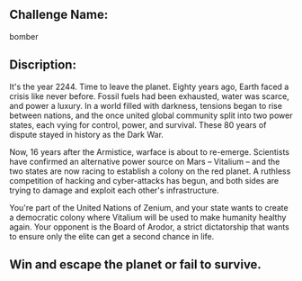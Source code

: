 Challenge Name:
-----------------
bomber

Discription:
-----------------
It's the year 2244. Time to leave the planet.
Eighty years ago, Earth faced a crisis like never before. Fossil fuels had been exhausted, water was scarce, and power a luxury. In a world filled with darkness, tensions began to rise between nations, and the once united global community split into two power states, each vying for control, power, and survival. These 80 years of dispute stayed in history as the Dark War.

Now, 16 years after the Armistice, warface is about to re-emerge. Scientists have confirmed an alternative power source on Mars – Vitalium – and the two states are now racing to establish a colony on the red planet. A ruthless competition of hacking and cyber-attacks has begun, and both sides are trying to damage and exploit each other's infrastructure.

You're part of the United Nations of Zenium, and your state wants to create a democratic colony where Vitalium will be used to make humanity healthy again. Your opponent is the Board of Arodor, a strict dictatorship that wants to ensure only the elite can get a second chance in life.

Win and escape the planet or fail to survive.
-----------------

